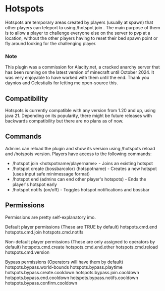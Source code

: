 # Hotspots

Hotspots are temporary areas created by players (usually at spawn) that other players can teleport to using /hotspot join <name>.
The main purpose of them is to allow a player to challenge everyone else on the server to pvp at a location, without the other players
having to reset their bed spawn point or fly around looking for the challenging player.

### Note

This plugin was a commission for Alacity.net, a cracked anarchy server that has been running on the latest version of minecraft until October 2024.
It was very enjoyable to have worked with them until the end. Thank you daynios and Celestialis for letting me open-source this.

## Compatibility

Hotspots is currently compatible with any version from 1.20 and up, using java 21. 
Depending on its popularity, there might be future releases with backwards compatibility but there are no plans as of now.

## Commands

Admins can reload the plugin and show its version using /hotspots reload and /hotspots version.
Players have access to the following commands:
- /hotspot join <hotspotname/playername> - Joins an existing hotspot
- /hotspot create (bossbarcolor) (hotspotname) - Creates a new hotspot (uses input safe minimessage format)
- /hotspot end (admins can end other player's hotspots) - Ends the player's hotspot early
- /hotspot notifs (on/off) - Toggles hotspot notifications and bossbar

## Permissions

Permissions are pretty self-explanatory imo.

Default player permissions (These are TRUE by default)
hotspots.cmd.end
hotspots.cmd.join
hotspots.cmd.notifs

Non-default player permissions (These are only assigned to operators by default)
hotspots.cmd.create
hotspots.cmd.end.other
hotspots.cmd.reload
hotspots.cmd.version

Bypass permissions (Operators will have them by default)
hotspots.bypass.world-bounds
hotspots.bypass.playtime
hotspots.bypass.create.cooldown
hotspots.bypass.join.cooldown
hotspots.bypass.end.cooldown
hotspots.bypass.notifs.cooldown
hotspots.bypass.confirm.cooldown

